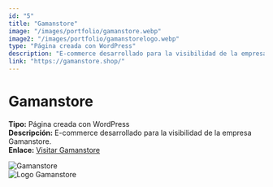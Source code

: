 ```yaml
---
id: "5"
title: "Gamanstore"
image: "/images/portfolio/gamanstore.webp"
image2: "/images/portfolio/gamanstorelogo.webp"
type: "Página creada con WordPress"
description: "E-commerce desarrollado para la visibilidad de la empresa Gamanstore."
link: "https://gamanstore.shop/"
---
```


# Gamanstore

**Tipo:** Página creada con WordPress  
**Descripción:** E-commerce desarrollado para la visibilidad de la empresa Gamanstore.  
**Enlace:** [Visitar Gamanstore](https://gamanstore.shop/)

![Gamanstore](/images/portfolio/gamanstore.webp)  
![Logo Gamanstore](/images/portfolio/gamanstorelogo.webp)
